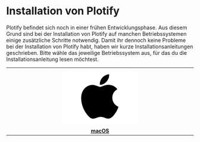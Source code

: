 # Installation von Plotify

Plotify befindet sich noch in einer frühen Entwicklungsphase.
Aus diesem Grund sind bei der Installation von Plotify auf manchen Betriebssystemen einige zusätzliche Schritte notwendig.
Damit ihr dennoch keine Probleme bei der Installation von Plotify habt, haben wir kurze Installationsanleitungen geschrieben.
Bitte wähle das jeweilige Betriebssystem aus, für das du die Installationsanleitung lesen möchtest.

<table>
    <tr>
        <td align="center" width="33%">
            <a href="macos/README.md">
                <img src="../assets/macos-logo.png" />
            </a>
        </td>
    </tr>
    <tr>
        <td align="center">
            <a href="macos/README.md">
                <b>macOS</b>
            </a>
        </td>
    </tr>
</table>

